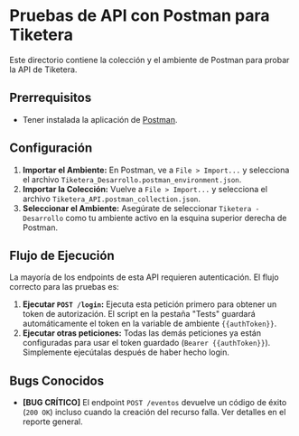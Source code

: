 # Pruebas de API con Postman para Tiketera

Este directorio contiene la colección y el ambiente de Postman para probar la API de Tiketera.

## Prerrequisitos
- Tener instalada la aplicación de [Postman](https://www.postman.com/downloads/).

## Configuración
1.  **Importar el Ambiente:** En Postman, ve a `File > Import...` y selecciona el archivo `Tiketera_Desarrollo.postman_environment.json`.
2.  **Importar la Colección:** Vuelve a `File > Import...` y selecciona el archivo `Tiketera_API.postman_collection.json`.
3.  **Seleccionar el Ambiente:** Asegúrate de seleccionar `Tiketera - Desarrollo` como tu ambiente activo en la esquina superior derecha de Postman.

## Flujo de Ejecución
La mayoría de los endpoints de esta API requieren autenticación. El flujo correcto para las pruebas es:

1.  **Ejecutar `POST /login`:** Ejecuta esta petición primero para obtener un token de autorización. El script en la pestaña "Tests" guardará automáticamente el token en la variable de ambiente `{{authToken}}`.
2.  **Ejecutar otras peticiones:** Todas las demás peticiones ya están configuradas para usar el token guardado (`Bearer {{authToken}}`). Simplemente ejecútalas después de haber hecho login.

## Bugs Conocidos
- **[BUG CRÍTICO]** El endpoint `POST /eventos` devuelve un código de éxito (`200 OK`) incluso cuando la creación del recurso falla. Ver detalles en el reporte general.
